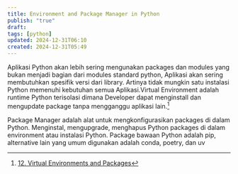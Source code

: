```yaml
---
title: Environment and Package Manager in Python
publish: "true"
draft: 
tags: [python]
updated: 2024-12-31T06:10
created: 2024-12-31T05:49
---
```


Aplikasi Python akan lebih sering mengunakan packages dan modules yang bukan menjadi bagian dari modules standard python, Aplikasi akan sering membutuhkan spesifik versi dari library. Artinya tidak mungkin satu instalasi Python memenuhi kebutuhan semua Aplikasi.Virtual Environment adalah runtime Python terisolasi dimana Developer dapat menginstall dan mengupdate package tanpa mengganggu aplikasi lain.[^1]

Package Manager adalah alat untuk mengkonfigurasikan packages di dalam Python. Menginstal, mengupgrade, menghapus Python packages di dalam environment atau instalasi Python. Package bawaan Python adalah pip, alternative lain yang umum digunakan adalah conda, poetry, dan uv

[^1]: [12. Virtual Environments and Packages](clippings/12.%20Virtual%20Environments%20and%20Packages.md)